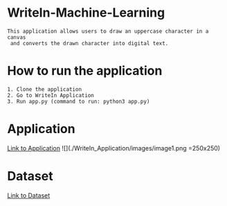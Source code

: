 # WriteIn-Machine-Learning
```
This application allows users to draw an uppercase character in a canvas
 and converts the drawn character into digital text.
```

# How to run the application
```
1. Clone the application
2. Go to WriteIn Application
3. Run app.py (command to run: python3 app.py)
```

# Application
[Link to Application](https://writein-char-recognition.herokuapp.com/)
![](./WriteIn_Application/images/image1.png =250x250)

# Dataset
[Link to Dataset](https://www.kaggle.com/ashishguptajiit/handwritten-az)
